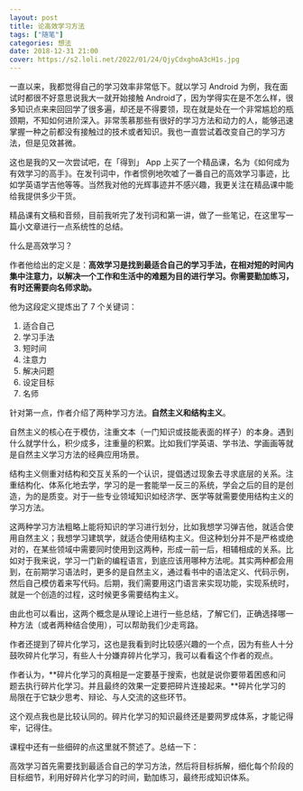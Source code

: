 ```yaml
---
layout: post
title: 论高效学习方法
tags: ["随笔"]
categories: 想法
date: 2018-12-31 21:00
cover: https://s2.loli.net/2022/01/24/QjyCdxghoA3cH1s.jpg
---
```



一直以来，我都觉得自己的学习效率非常低下。就以学习 Android 为例，我在面试时都很不好意思说我大一就开始接触 Android了，因为学得实在是不怎么样，很多知识点来来回回学了很多遍，却还是不得要领，现在就是处在一个非常尴尬的瓶颈期，不知如何进阶深入。非常羡慕那些有很好的学习方法和动力的人，能够迅速掌握一种之前都没有接触过的技术或者知识。我也一直尝试着改变自己的学习方法，但是见效甚微。

这也是我的又一次尝试吧，在「得到」 App 上买了一个精品课，名为《如何成为有效学习的高手》。在发刊词中，作者惯例地吹嘘了一番自己的高效学习事迹，比如学英语学吉他等等。当然我对他的光辉事迹并不感兴趣，我更关注在精品课中能给我提供多少干货。

精品课有文稿和音频，目前我听完了发刊词和第一讲，做了一些笔记，在这里写一篇小文章进行一点系统性的总结。

什么是高效学习？

作者他给出的定义是：**高效学习是找到最适合自己的学习手法，在相对短的时间内集中注意力，以解决一个工作和生活中的难题为目的进行学习。你需要勤加练习，有时还需要向名师求助。**

他为这段定义提炼出了 7 个关键词：

1. 适合自己
2. 学习手法
3. 短时间
4. 注意力
5. 解决问题
6. 设定目标
7. 名师

针对第一点，作者介绍了两种学习方法。**自然主义和结构主义**。

自然主义的核心在于模仿，注重文本（一门知识或技能表面的样子）的本身。遇到什么就学什么，积少成多，注重量的积累。比如我们学英语、学书法、学画画等就是自然主义学习方法的经典应用场景。

结构主义侧重对结构和交互关系的一个认识，提倡透过现象去寻求底层的关系。注重结构化、体系化地去学，学习的是一套能举一反三的系统，学会之后的目的是创造，为的是质变。对于一些专业领域知识如经济学、医学等就需要使用结构主义的学习方法。

这两种学习方法粗略上能将知识的学习进行划分，比如我想学习弹吉他，就适合使用自然主义；我想学习建筑学，就适合使用结构主义。但这种划分并不是严格或绝对的，在某些领域中需要同时使用到这两种，形成一前一后，相辅相成的关系。比如对于我来说，学习一门新的编程语言，到底应该用哪种方法呢。其实两种都会用到，在前期学习语法时，更多的是自然主义，通过看书中的语法定义、代码示例，然后自己模仿着来写代码。后期，我们需要用这门语言来实现功能，实现系统时，就是一个创造的过程，这时候更多需要结构主义。

由此也可以看出，这两个概念是从理论上进行一些总结，了解它们，正确选择哪一种方法（或者两种结合使用），可以帮助我们少走弯路。

作者还提到了碎片化学习，这也是我看到时比较感兴趣的一个点，因为有些人十分鼓吹碎片化学习，有些人十分嫌弃碎片化学习，我可以看看这个作者的观点。

作者认为，**碎片化学习的真相是一定要基于搜索，也就是说你要带着困惑和问题去执行碎片化学习。并且最终的效果一定要把碎片连接起来。**碎片化学习的局限在于它缺少思考、辩论、与人交流的这些环节。

这个观点我也是比较认同的。碎片化学习的知识最终还是要网罗成体系，才能记得牢，记得住。

课程中还有一些细碎的点这里就不赘述了。总结一下：

高效学习首先需要找到最适合自己的学习方法，然后将目标拆解，细化每个阶段的目标细节，利用好碎片化学习的时间，勤加练习，最终形成知识体系。





